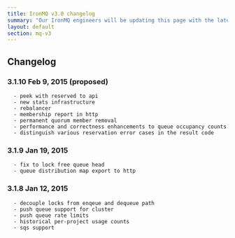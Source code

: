 ```yaml
---
title: IronMQ v3.0 changelog
summary: "Our IronMQ engineers will be updating this page with the latest major and minor changes to the api and behavior"
layout: default
section: mq-v3
---
```

<p class="subtitle">

</p>

<h2>Changelog</h2>

### 3.1.10 Feb 9, 2015 (proposed)
      - peek with reserved to api
      - new stats infrastructure
      - rebalancer
      - membership report in http
      - permanent quorum member removal
      - performance and correctness enhancements to queue occupancy counts
      - distinguish various reservation error cases in the result code

### 3.1.9  Jan 19, 2015
      - fix to lock free queue head
      - queue distribution map export to http

### 3.1.8  Jan 12, 2015
      - decouple locks from enqeue and dequeue path
      - push queue support for cluster
      - push queue rate limits
      - historical per-project usage counts
      - sqs support